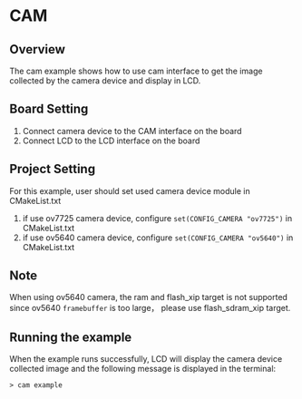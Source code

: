 # CAM
## Overview

The cam example shows how to use cam interface to get the image collected by the camera device and display in LCD.

## Board Setting

1. Connect camera device to the CAM interface on the board
2. Connect LCD to the LCD interface on the board

## Project Setting

For this example, user should set used camera device module in CMakeList.txt
1. if use ov7725 camera device, configure `set(CONFIG_CAMERA "ov7725")` in CMakeList.txt
2. if use ov5640 camera device, configure `set(CONFIG_CAMERA "ov5640")` in CMakeList.txt

## Note

When using ov5640 camera, the ram and flash_xip target is not supported since ov5640 `framebuffer` is too large， please use flash_sdram_xip target.

## Running the example

When the example runs successfully, LCD will display the camera device collected image and the following message is displayed in the terminal:
```
> cam example
```


